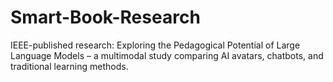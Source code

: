# Smart-Book-Research
IEEE-published research: Exploring the Pedagogical Potential of Large Language Models – a multimodal study comparing AI avatars, chatbots, and traditional learning methods.

